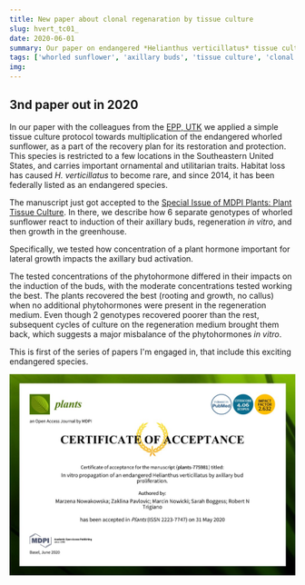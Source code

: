 ```yaml
---
title: New paper about clonal regenaration by tissue culture
slug: hvert_tc01_
date: 2020-06-01
summary: Our paper on endangered *Helianthus verticillatus* tissue culture was accepted to MDPI Plants, special issue Plant Tissue Culture.
tags: ['whorled sunflower', 'axillary buds', 'tissue culture', 'clonal regeneration', 'endangered species']
img:
---
```


## 3nd paper out in 2020

In our paper with the colleagues from the [EPP, UTK](htpps://epp.tennessee.edu) we applied a simple tissue culture protocol towards multiplication of the endangered whorled sunflower, as a part of the recovery plan for its restoration and protection. This species is restricted to a few locations in the Southeastern United States, and carries important ornamental and utilitarian traits. Habitat loss has caused *H. verticillatus* to become rare, and since 2014, it has been federally listed as an endangered species.

The manuscript just got accepted to the [Special Issue of MDPI Plants: Plant Tissue Culture](https://https://www.mdpi.com/journal/plants/special_issues/plant_tissue_culture). In there, we describe how 6 separate genotypes of whorled sunflower react to induction of their axillary buds, regeneration *in vitro*, and then growth in the greenhouse. 

Specifically, we tested how concentration of a plant hormone important for lateral growth impacts the axillary bud activation.

The tested concentrations of the phytohormone differed in their impacts on the induction of the buds, with the moderate concentrations tested working the best. The plants recovered the best (rooting and growth, no callus) when no additional phytohormones were present in the regeneration medium. Even though 2 genotypes recovered poorer than the rest, subsequent cycles of culture on the regeneration medium brought them back, which suggests a major misbalance of the phytohormones *in vitro*.

This is first of the series of papers I'm engaged in, that include this exciting endangered species.

 ![accepted](./PaperAcceptance.jpg "Our paper got accepted!!!")